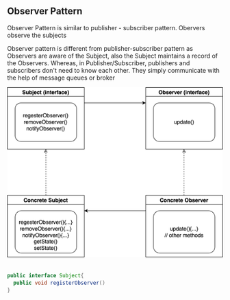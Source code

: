 ## Observer Pattern

Observer Pattern is similar to publisher - subscriber pattern. 
Obervers observe the subjects

Observer pattern is different from publisher-subscriber pattern as Observers are aware of the Subject, also the Subject maintains 
a record of the Observers. Whereas, in Publisher/Subscriber, publishers and subscribers don't need to know each other. 
They simply communicate with the help of message queues or broker

![alt text](https://github.com/sidhant293/Essential-Algorithms/blob/main/Design%20Patterns/Assets/observer_pattern.drawio.png)


```java

public interface Subject{
  public void registerObserver()
}

```
